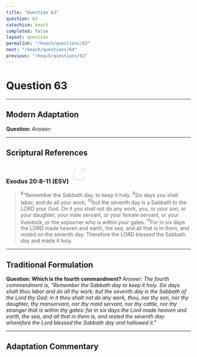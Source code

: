 ```yaml
---
title: "Question 63"
question: 63
catechism: keach
completed: false
layout: question
permalink: "/keach/questions/63"
next: "/keach/questions/64"
previous: "/keach/questions/62"
---
```

# Question 63
---
## Modern Adaptation
<strong>
    Question:
</strong>

<em>
    Answer:
</em>

---
## Scriptural References
### Exodus 20:8-11 (ESV) <a href="https://biblegateway.com/passage/?search=Exodus+20%3A8-11&version=ESV"><img src="/assets/svg/link.svg"/></a>
> <sup>8</sup>“Remember the Sabbath day, to keep it holy.
> <sup>9</sup>Six days you shall labor, and do all your work,
> <sup>10</sup>but the seventh day is a Sabbath to the LORD your God. On it you shall not do any work, you, or your son, or your daughter, your male servant, or your female servant, or your livestock, or the sojourner who is within your gates.
> <sup>11</sup>For in six days the LORD made heaven and earth, the sea, and all that is in them, and rested on the seventh day. Therefore the LORD blessed the Sabbath day and made it holy.

---
## Traditional Formulation
<strong>
    Question: Which is the fourth commandment?
</strong>

<em>
    Answer: The fourth commandment is, "Remember the Sabbath day to keep it holy. Six days shalt thou labor and do all thy work; but the seventh day is the Sabbath of the Lord thy God: in it thou shalt not do any work, thou, nor thy son, nor thy daughter, thy manservant, nor thy maid servant, nor thy cattle, nor thy stranger that is within thy gates: for in six days the Lord made heaven and earth, the sea, and all that in them is, and rested the seventh day: wherefore the Lord blessed the Sabbath day and hallowed it."
</em>

---
## Adaptation Commentary
